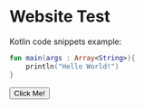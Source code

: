 # Website Test

Kotlin code snippets example:

```kotlin
fun main(args : Array<String>){
    println("Hello World!")
}
```
<script>
function asd() {
	alert('aaa');
}
</script>

<button type="button" onclick="asd()">Click Me!</button>
